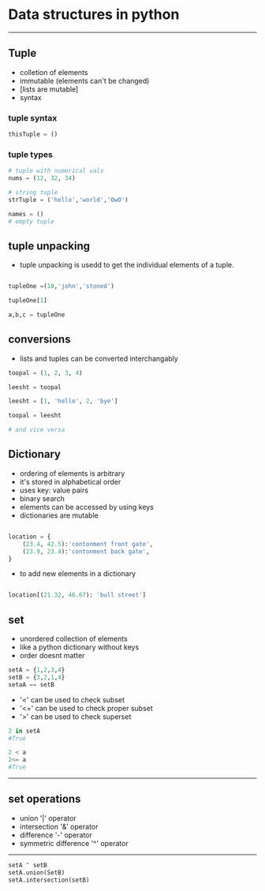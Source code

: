 # Data structures in python
---

## Tuple
- colletion of elements
- immutable (elements can't be changed)
- [lists are mutable]
- syntax 

### tuple syntax
```python
thisTuple = ()
```

### tuple types

```python
# tuple with numerical vals
nums = (12, 32, 34)

# string tuple
strTuple = ('hello','world','OwO')

names = ()
# empty tuple
```

## tuple unpacking
- tuple unpacking is usedd to get the individual elements of a tuple.

```python

tupleOne =(10,'john','stoned')

tupleOne[1]

a,b,c = tupleOne

```

## conversions

- lists and tuples can be converted interchangably

```python
toopal = (1, 2, 3, 4)

leesht = toopal

leesht = [1, 'hello', 2, 'bye']

toopal = leesht

# and vice versa
```

## Dictionary

- ordering of elements is arbitrary
- it's stored in alphabetical order
- uses key: value pairs
- binary search
- elements can be accessed by using keys
- dictionaries are mutable

```python

location = {
    (23.4, 42.5):'contonment front gate', 
    (23.9, 23.4):'contonment back gate', 
}

```

- to add new elements in a dictionary
```python

location[(21.32, 46.67): 'bull street']

```
## set 

- unordered collection of elements
- like a python dictionary without keys
- order doesnt matter 
```python
setA = {1,2,3,4}
setB = {3,2,1,4}
setaA == setB
```

- '<' can be used to check subset
- '<=' can be used to check proper subset
- '>' can be used to check superset

```python
2 in setA
#True

2 < a
2<= a
#True
```
---

## set operations

- union '|' operator
- intersection '&' operator
- difference '-' operator
- symmetric difference '^' operator

---
```python
setA ^ setB
setA.union(SetB)
setA.intersection(setB)

```

